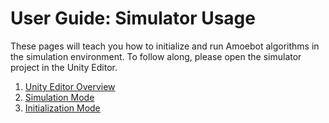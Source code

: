# User Guide: Simulator Usage

These pages will teach you how to initialize and run Amoebot algorithms in the simulation environment.
To follow along, please open the simulator project in the Unity Editor.

1. [Unity Editor Overview](editor.md)
2. [Simulation Mode](sim.md)
3. [Initialization Mode](init.md)

